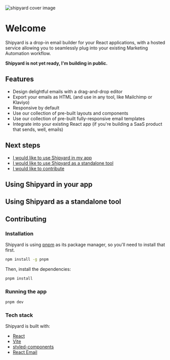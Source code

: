 ![shipyard cover image](../assets/cover.jpg "Cover")

# Welcome
Shipyard is a drop-in email builder for your React applications, with a hosted service allowing you to seamlessly plug into your existing Marketing Automation workflow.

**Shipyard is not yet ready, I'm building in public.**

## Features
- Design delightful emails with a drag-and-drop editor
- Export your emails as HTML (and use in any tool, like Mailchimp or Klaviyo)
- Responsive by default
- Use our collection of pre-built layouts and components
- Use our collection of pre-built fully-responsive email templates
- Integrate into your existing React app (if you're building a SaaS product that sends, well, emails)

## Next steps
- [I would like to use Shipyard in my app](#using-shipyard-in-your-app)
- [I would like to use Shipyard as a standalone tool](#using-shipyard-as-a-standalone-tool)
- [I would like to contribute](#contributing)

## Using Shipyard in your app

## Using Shipyard as a standalone tool

## Contributing

### Installation

Shipyard is using [pnpm](https://pnpm.io/) as its package manager, so you'll need to install that first.

```bash
npm install -g pnpm
```

Then, install the dependencies:

```bash
pnpm install
```

### Running the app
```bash
pnpm dev
```

### Tech stack

Shipyard is built with:
- [React](https://reactjs.org/)
- [Vite](https://vitejs.dev/)
- [styled-components](https://styled-components.com/)
- [React Email](https://react.email/)

